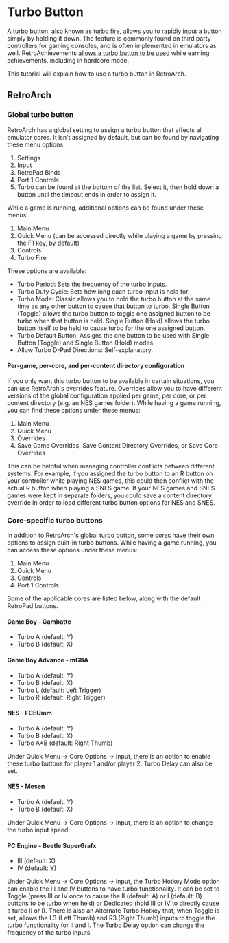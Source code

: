 # Turbo Button

A turbo button, also known as turbo fire, allows you to rapidly input a button simply by holding it down. The feature is commonly found on third party controllers for gaming consoles, and is often implemented in emulators as well. RetroAchievements [allows a turbo button to be used](/guidelines/users/global-leaderboard-and-achievement-hunting-rules.html#_6-turbo-is-allowed) while earning achievements, including in hardcore mode.

This tutorial will explain how to use a turbo button in RetroArch.

## RetroArch

### Global turbo button
RetroArch has a global setting to assign a turbo button that affects all emulator cores. It isn't assigned by default, but can be found by navigating these menu options:

1. Settings
2. Input
3. RetroPad Binds
4. Port 1 Controls
5. Turbo can be found at the bottom of the list. Select it, then hold down a button until the timeout ends in order to assign it.

While a game is running, additional options can be found under these menus:
1. Main Menu
2. Quick Menu (can be accessed directly while playing a game by pressing the F1 key, by default)
3. Controls
4. Turbo Fire

These options are available:
- Turbo Period: Sets the frequency of the turbo inputs.
- Turbo Duty Cycle: Sets how long each turbo input is held for.
- Turbo Mode: Classic allows you to hold the turbo button at the same time as any other button to cause that button to turbo. Single Button (Toggle) allows the turbo button to toggle one assigned button to be turbo when that button is held. Single Button (Hold) allows the turbo button itself to be held to cause turbo for the one assigned button.
- Turbo Default Button: Assigns the one button to be used with Single Button (Toggle) and Single Button (Hold) modes.
- Allow Turbo D-Pad Directions: Self-explanatory.

#### Per-game, per-core, and per-content directory configuration
If you only want this turbo button to be available in certain situations, you can use RetroArch's overrides feature. Overrides allow you to have different versions of the global configuration applied per game, per core, or per content directory (e.g. an NES games folder). While having a game running, you can find these options under these menus:

1. Main Menu
2. Quick Menu
3. Overrides
4. Save Game Overrides, Save Content Directory Overrides, or Save Core Overrides

This can be helpful when managing controller conflicts between different systems. For example, if you assigned the turbo button to an R button on your controller while playing NES games, this could then conflict with the actual R button when playing a SNES game. If your NES games and SNES games were kept in separate folders, you could save a content directory override in order to load different turbo button options for NES and SNES.

### Core-specific turbo buttons
In addition to RetroArch's global turbo button, some cores have their own options to assign built-in turbo buttons. While having a game running, you can access these options under these menus:
1. Main Menu
2. Quick Menu
3. Controls
4. Port 1 Controls

Some of the applicable cores are listed below, along with the default RetroPad buttons.

#### Game Boy - Gambatte
- Turbo A (default: Y)
- Turbo B (default: X)

#### Game Boy Advance - mGBA
- Turbo A (default: Y)
- Turbo B (default: X)
- Turbo L (default: Left Trigger)
- Turbo R (default: Right Trigger)

#### NES - FCEUmm
- Turbo A (default: Y)
- Turbo B (default: X)
- Turbo A+B (default: Right Thumb)

Under Quick Menu -> Core Options -> Input, there is an option to enable these turbo buttons for player 1 and/or player 2. Turbo Delay can also be set.

#### NES - Mesen
- Turbo A (default: Y)
- Turbo B (default: X)

Under Quick Menu -> Core Options -> Input, there is an option to change the turbo input speed.

#### PC Engine - Beetle SuperGrafx
- III (default: X)
- IV (default: Y)

Under Quick Menu -> Core Options -> Input, the Turbo Hotkey Mode option can enable the III and IV buttons to have turbo functionality. It can be set to Toggle (press III or IV once to cause the II (default: A) or I (default: B) buttons to be turbo when held) or Dedicated (hold III or IV to directly cause a turbo II or I). There is also an Alternate Turbo Hotkey that, when Toggle is set, allows the L3 (Left Thumb) and R3 (Right Thumb) inputs to toggle the turbo functionality for II and I. The Turbo Delay option can change the frequency of the turbo inputs.